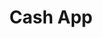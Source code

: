 ---
instagram: https://instagram.com/cashapp
logohandle: cashapp
sort: cashapp
title: Cash App
twitter: https://x.com/cashapp
website: https://cash.app/
---